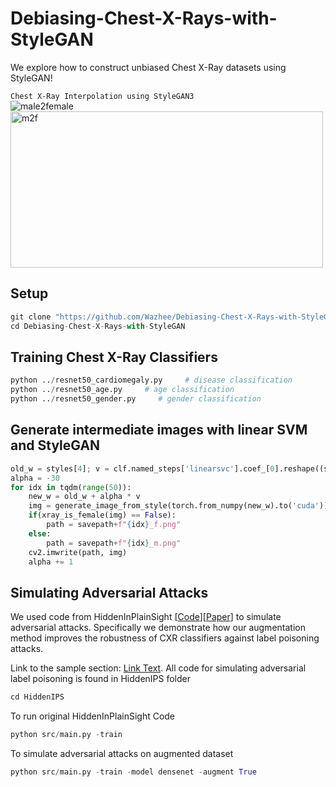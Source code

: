 # Debiasing-Chest-X-Rays-with-StyleGAN
We explore how to construct unbiased Chest X-Ray datasets using StyleGAN! 

```Chest X-Ray Interpolation using StyleGAN3``` 
<br>
![male2female](https://github.com/user-attachments/assets/34a72a22-a4c1-47d9-80ce-0639d8242fc0)
<img height="250" width="500" alt="m2f" src="https://github.com/user-attachments/assets/a35f516d-b86c-4bb7-a74b-a97c295fcd4d">


## Setup

```python
git clone "https://github.com/Wazhee/Debiasing-Chest-X-Rays-with-StyleGAN.git"
cd Debiasing-Chest-X-Rays-with-StyleGAN
```

## Training Chest X-Ray Classifiers
```python
python ../resnet50_cardiomegaly.py     # disease classification
python ../resnet50_age.py     # age classification
python ../resnet50_gender.py     # gender classification
```

## Generate intermediate images with linear SVM and StyleGAN
```python
old_w = styles[4]; v = clf.named_steps['linearsvc'].coef_[0].reshape((styles[0].shape))
alpha = -30
for idx in tqdm(range(50)):
    new_w = old_w + alpha * v
    img = generate_image_from_style(torch.from_numpy(new_w).to('cuda'))
    if(xray_is_female(img) == False):
        path = savepath+f"{idx}_f.png"
    else:
        path = savepath+f"{idx}_m.png"
    cv2.imwrite(path, img)
    alpha += 1
```

## Simulating Adversarial Attacks 
We used code from HiddenInPlainSight [[Code](https://github.com/BioIntelligence-Lab/HiddenInPlainSight)][[Paper](https://arxiv.org/abs/2402.05713)] to simulate adversarial attacks. Specifically we demonstrate how our augmentation method improves the robustness of CXR classifiers against label poisoning attacks.

Link to the sample section: [Link Text](#HiddenIPS).
All code for simulating adversarial label poisoning is found in HiddenIPS folder 
```python
cd HiddenIPS
```
To run original HiddenInPlainSight Code
```python
python src/main.py -train
```
To simulate adversarial attacks on augmented dataset
```python
python src/main.py -train -model densenet -augment True
```
